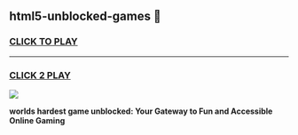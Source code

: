 
## html5-unblocked-games 👋
<h3>
<a href="https://premium.freeplayer.one?title=html5-unblocked-games&ref=14F">CLICK TO PLAY</a></h3>
<hr>

<h3>
<a href="https://premium.freeplayer.one?title=html5-unblocked-games&ref=14F">CLICK 2 PLAY</a>
  
</h3>

<a href="https://premium.freeplayer.one?title=html5-unblocked-games&ref=12F/"><img src="https://clearcache.store/games.png"></a>


**worlds hardest game unblocked: Your Gateway to Fun and Accessible Online Gaming**
